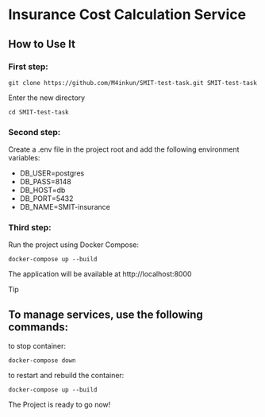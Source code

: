 # Insurance Cost Calculation Service

## How to Use It


### First step:
```
git clone https://github.com/M4inkun/SMIT-test-task.git SMIT-test-task
```
Enter the new directory 
```
cd SMIT-test-task
```
### Second step:

Create a .env file in the project root and add the following environment variables:

- DB_USER=postgres
- DB_PASS=8148
- DB_HOST=db
- DB_PORT=5432
- DB_NAME=SMIT-insurance

### Third step:

Run the project using Docker Compose:
```
docker-compose up --build
```
The application will be available at http://localhost:8000

> [!TIP]
> ## To manage services, use the following commands:
to stop container:
```
docker-compose down
```
to restart and rebuild the container:
```
docker-compose up --build
```

The Project is ready to go now!
